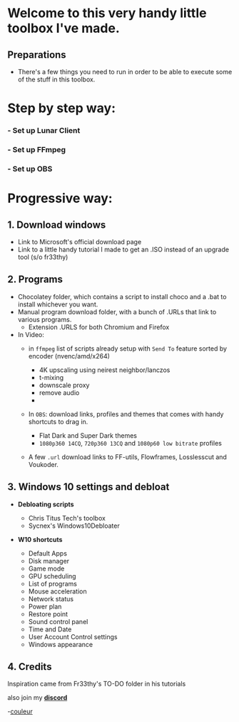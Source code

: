 # Welcome to this very handy little toolbox I've made.

## Preparations

- There's a few things you need to run in order to be able to execute some of the stuff in this toolbox.

# Step by step way:

### - Set up Lunar Client
### - Set up FFmpeg
### - Set up OBS

# Progressive way:

## 1. Download windows

  - Link to Microsoft's official download page
  - Link to a little handy tutorial I made to get an .ISO instead of an upgrade tool (s/o fr33thy)


## 2. Programs
  - Chocolatey folder, which contains a script to install choco and a .bat to install whichever you want.
  - Manual program download folder, with a bunch of .URLs that link to various programs.
    - Extension .URLS for both Chromium and Firefox
  - In Video:
      - in `ffmpeg` list of scripts already setup with `Send To` feature sorted by encoder (nvenc/amd/x264)
        - 4K upscaling using neirest neighbor/lanczos
        - t-mixing
        - downscale proxy
        - remove audio
        -
      - In `OBS`: download links, profiles and themes that comes with handy shortcuts to drag in.
        - Flat Dark and Super Dark themes
        - `1080p360 14CQ`, `720p360 13CQ` and `1080p60 low bitrate` profiles

      - A few `.url` download links to FF-utils, Flowframes, Losslesscut and Voukoder.

## 3. Windows 10 settings and debloat

  - **Debloating scripts**
    - Chris Titus Tech's toolbox
    - Sycnex's Windows10Debloater


  - **W10 shortcuts**
    - Default Apps
    - Disk manager
    - Game mode
    - GPU scheduling
    - List of programs
    - Mouse acceleration
    - Network status
    - Power plan
    - Restore point
    - Sound control panel
    - Time and Date
    - User Account Control settings
    - Windows appearance

## 4. Credits

Inspiration came from Fr33thy's TO-DO folder in his tutorials

also join my [**discord**](https://dsc.gg/ctt)

-[couleur](https://youtube.com/couleur)
